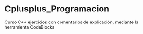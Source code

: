 # Cplusplus_Programacion
Curso C++ ejercicios con comentarios de explicación, mediante la herramienta CodeBlocks
